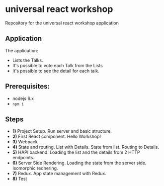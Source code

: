 # universal react workshop
Repository for the universal react workshop application

## Application

The application:
- Lists the Talks.
- It's possible to vote each Talk from the Lists
- It's possible to see the detail for each talk.

## Prerequisites:

- nodejs 6.x
- `npm i`

## Steps

- **1)** Project Setup. Run server and basic structure.
- **2)** First React component. Hello Workshop!
- **3)** Webpack
- **4)** State and routing. List with Details. State from list. Routing to Details.
- **5)** HAPI backend. Loading the list and the details from 2 HTTP endpoints.
- **6)** Server Side Rendering. Loading the state from the server side. Isomorphic rednering.
- **7)** Redux. App state management with Redux.
- **8)** Test
